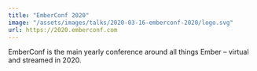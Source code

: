 ```yaml
---
title: "EmberConf 2020"
image: "/assets/images/talks/2020-03-16-emberconf-2020/logo.svg"
url: https://2020.emberconf.com
---
```


EmberConf is the main yearly conference around all things Ember – virtual and
streamed in 2020.
